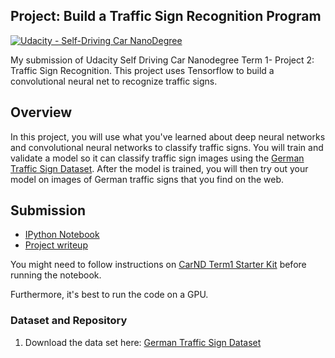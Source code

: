 ## Project: Build a Traffic Sign Recognition Program
[![Udacity - Self-Driving Car NanoDegree](https://s3.amazonaws.com/udacity-sdc/github/shield-carnd.svg)](http://www.udacity.com/drive)

My submission of Udacity Self Driving Car Nanodegree Term 1- Project 2: Traffic Sign Recognition. This project uses Tensorflow to build a convolutional neural net to recognize traffic signs. 

Overview
---
In this project, you will use what you've learned about deep neural networks and convolutional neural networks to classify traffic signs. You will train and validate a model so it can classify traffic sign images using the [German Traffic Sign Dataset](http://benchmark.ini.rub.de/?section=gtsrb&subsection=dataset). After the model is trained, you will then try out your model on images of German traffic signs that you find on the web.

Submission
---
- [IPython Notebook](Traffic_Sign_Classifier.ipynb)
- [Project writeup](writeup.md)

You might need to follow instructions on [CarND Term1 Starter Kit](https://github.com/udacity/CarND-Term1-Starter-Kit) before running the notebook.

Furthermore, it's best to run the code on a GPU. 

### Dataset and Repository

1. Download the data set here: [German Traffic Sign Dataset](http://benchmark.ini.rub.de/?section=gtsrb&subsection=dataset) 
